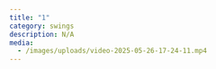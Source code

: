 ```yaml
---
title: "1"
category: swings
description: N/A
media:
  - /images/uploads/video-2025-05-26-17-24-11.mp4
---
```

